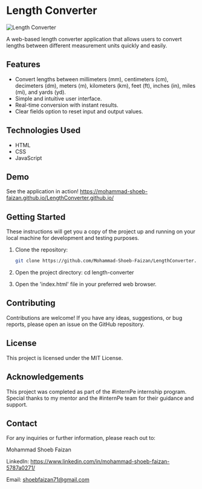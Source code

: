 # Length Converter

![Length Converter](https://github.com/Mohammad-Shoeb-Faizan/LengthConverter.github.io/assets/87580946/9148bf87-a4dd-41fc-93e0-d5778fd103ed)

A web-based length converter application that allows users to convert lengths between different measurement units quickly and easily.

## Features
- Convert lengths between millimeters (mm), centimeters (cm), decimeters (dm), meters (m), kilometers (km), feet (ft), inches (in), miles (mi), and yards (yd).
- Simple and intuitive user interface.
- Real-time conversion with instant results.
- Clear fields option to reset input and output values.

## Technologies Used
- HTML
- CSS
- JavaScript

## Demo
See the application in action! https://mohammad-shoeb-faizan.github.io/LengthConverter.github.io/

## Getting Started
These instructions will get you a copy of the project up and running on your local machine for development and testing purposes.

1. Clone the repository:
   ```bash
   git clone https://github.com/Mohammad-Shoeb-Faizan/LengthConverter.github.io.git
   ```
   
2. Open the project directory:
    cd length-converter

3. Open the 'index.html' file in your preferred web browser.


## Contributing
Contributions are welcome! If you have any ideas, suggestions, or bug reports, please open an issue on the GitHub repository.

## License
This project is licensed under the MIT License.

## Acknowledgements
This project was completed as part of the #internPe internship program.
Special thanks to my mentor and the #internPe team for their guidance and support.

## Contact
For any inquiries or further information, please reach out to:

Mohammad Shoeb Faizan

LinkedIn: https://www.linkedin.com/in/mohammad-shoeb-faizan-5787a0271/

Email: shoebfaizan71@gmail.com
